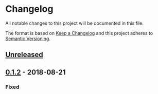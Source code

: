 # Changelog
All notable changes to this project will be documented in this file.

The format is based on [Keep a Changelog](http://keepachangelog.com/en/1.0.0/)
and this project adheres to [Semantic Versioning](http://semver.org/spec/v2.0.0.html).

## [Unreleased]

## [0.1.2] - 2018-08-21
### Fixed

[Unreleased]: https://github.com/brandlabs/bigcommerce-custom-fields-hierarchy/compare/v0.1.2...HEAD
[0.1.2]: https://github.com/brandlabs/bigcommerce-custom-fields-hierarchy/compare/v0.1.1...v0.1.2
[0.1.1]: https://github.com/brandlabs/bigcommerce-custom-fields-hierarchy/compare/v0.1.0...v0.1.1
[0.1.0]: https://github.com/brandlabs/bigcommerce-custom-fields-hierarchy/compare/a49e90567856f250b235e38d7b93982ba4df66a6...v0.1.0